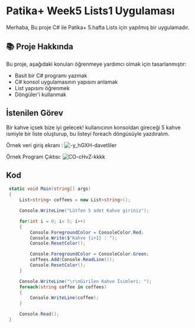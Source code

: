 # Patika+ Week5 Lists1 Uygulaması
Merhaba,
Bu proje C# ile Patika+ 5.hafta Lists için yapılmış bir uygulamadır.

## 📚 Proje Hakkında
Bu proje, aşağıdaki konuları öğrenmeye yardımcı olmak için tasarlanmıştır:
- Basit bir C# programı yazmak
- C# konsol uygulamasının yapısını anlamak
- List yapısını öğrenmek
- Döngüler'i kullanmak


## İstenilen Görev
Bir kahve içsek bize iyi gelecek!
kullanıcının konsoldan gireceği 5 kahve ismiyle bir liste oluşturup, bu listeyi foreach döngüsüyle yazdıralım.

Örnek veri giriş ekranı :
![-y_hGXH-davetliler](https://github.com/user-attachments/assets/5e18f653-26a5-4889-a99e-e53607d5da9d)

Örnek Program Çıktısı:
![CO-cHvZ-kkkk](https://github.com/user-attachments/assets/42e171c9-321c-4d15-b745-2c031c84789c)


## Kod 
```csharp
 static void Main(string[] args)
 {
     List<string> coffees = new List<string>();

     Console.WriteLine("Lütfen 5 adet Kahve giriniz");

     for(int i = 0; i< 5; i++)
     {
         Console.ForegroundColor = ConsoleColor.Red;
         Console.Write($"Kahve {i+1} : ");
         Console.ResetColor();

         Console.ForegroundColor = ConsoleColor.Green;
         coffees.Add(Console.ReadLine());
         Console.ResetColor();
     }

     Console.WriteLine("\r\nGirilen Kahve İsimleri: ");
     foreach(string coffee in coffees)
     {
         Console.WriteLine(coffee);
     }

     Console.Read();
 }
```





